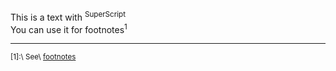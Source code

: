 This is a text with <sup>SuperScript</sup>  
You can use it for footnotes<sup>1</sup>

---

<sup>\[1\]:\ See\ [footnotes](../02-footer/footnotes)</sup>
